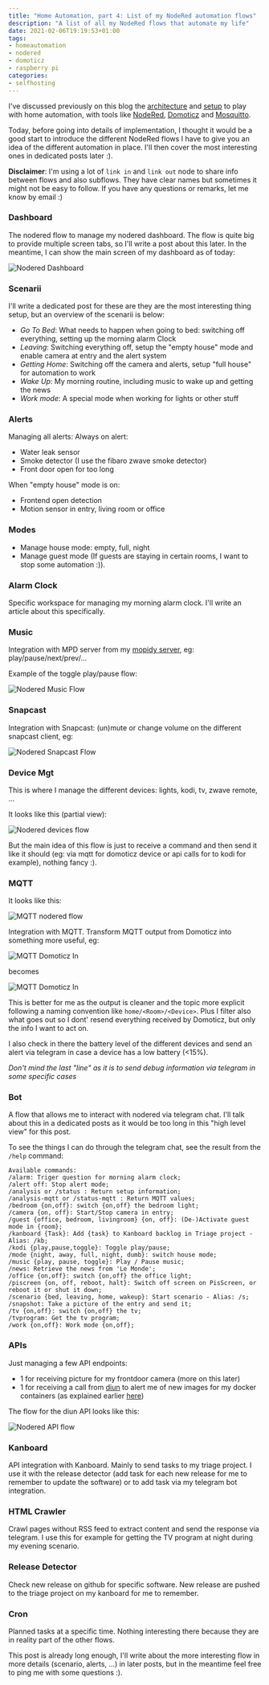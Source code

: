 ```yaml
---
title: "Home Automation, part 4: List of my NodeRed automation flows"
description: "A list of all my NodeRed flows that automate my life"
date: 2021-02-06T19:19:53+01:00
tags:
- homeautomation
- nodered
- domoticz
- raspberry pi
categories:
- selfhosting
---
```


I've discussed previously on this blog the [architecture](/2020/04/12/home-automation-part-1-context-and-architecture/) and [setup](/2020/04/14/home-automation-part-2-nodered-mosquitto-and-domoticz-on-my-docker-swarm-cluster/) to play with home automation, with tools like [NodeRed](https://nodered.org/), [Domoticz](https://www.domoticz.com/) and [Mosquitto](https://mosquitto.org/).

Today, before going into details of implementation, I thought it would be a good start to introduce the different NodeRed flows I have to give you an idea of the different automation in place. I'll then cover the most interesting ones in dedicated posts later :).

**Disclaimer**: I'm using a lot of `link in` and `link out` node to share info between flows and also subflows. They have clear names but sometimes it might not be easy to follow. If you have any questions or remarks, let me know by email :)

### Dashboard

The nodered flow to manage my nodered dashboard. The flow is quite big to provide multiple screen tabs, so I'll write a post about this later. In the meantime, I can show the main screen of my dashboard as of today:

![Nodered Dashboard](/images/posts/2021/02/nodered-dashboard.png)

### Scenarii

I'll write a dedicated post for these are they are the most interesting thing setup, but an overview of the scenarii is below:

- *Go To Bed*: What needs to happen when going to bed: switching off everything, setting up the morning alarm Clock
- *Leaving*: Switching everything off, setup the "empty house" mode and enable camera at entry and the alert system
- *Getting Home*: Switching off the camera and alerts, setup "full house" for automation to work
- *Wake Up*: My morning routine, including music to wake up and getting the news
- *Work mode*: A special mode when working for lights or other stuff


### Alerts

Managing all alerts:
Always on alert:
- Water leak sensor
- Smoke detector (I use the fibaro zwave smoke detector)
- Front door open for too long

When "empty house" mode is on:
- Frontend open detection
- Motion sensor in entry, living room or office


### Modes

- Manage house mode: empty, full, night
- Manage guest mode (If guests are staying in certain rooms, I want to stop some automation :)).

### Alarm Clock

Specific workspace for managing my morning alarm clock. I'll write an article about this specifically.

### Music

Integration with MPD server from my [mopidy server](), eg: play/pause/next/prev/…

Example of the toggle play/pause flow:

![Nodered Music Flow](/images/posts/2021/02/nodered-music-example.png)

### Snapcast

Integration with Snapcast: (un)mute or change volume on the different snapcast client, eg:

![Nodered Snapcast Flow](/images/posts/2021/02/nodered-snapcast-example.png)

### Device Mgt

This is where I manage the different devices: lights, kodi, tv, zwave remote, …

It looks like this (partial view):

![Nodered devices flow](/images/posts/2021/02/nodered-devices-example.png)

But the main idea of this flow is just to receive a command and then send it like it should (eg: via mqtt for domoticz device or api calls for to kodi for example), nothing fancy :).

### MQTT

It looks like this:

![MQTT nodered flow](/images/posts/2021/02/nodered-mqtt-flow.png)


Integration with MQTT. Transform MQTT output from Domoticz into something more useful, eg:

![MQTT Domoticz In](/images/posts/2021/02/nodered-mqtt-domoticz-in.png)

becomes

![MQTT Domoticz In](/images/posts/2021/02/nodered-mqtt-domoticz-out.png)

This is better for me as the output is cleaner and the topic more explicit following a naming convention like `home/<Room>/<Device>`. Plus I filter also what goes out so I dont' resend everything received by Domoticz, but only the info I want to act on.

I also check in there the battery level of the different devices and send an alert via telegram in case a device has a low battery (<15%).

*Don't mind the last "line" as it is to send debug information via telegram in some specific cases*

### Bot

A flow that allows me to interact with nodered via telegram chat. I'll talk about this in a dedicated posts as it would be too long in this "high level view" for this post.

To see the things I can do through the telegram chat, see the result from the `/help` command:

```
Available commands:
/alarm: Triger question for morning alarm clock;
/alert off: Stop alert mode;
/analysis or /status : Return setup information;
/analysis-mqtt or /status-mqtt : Return MQTT values;
/bedroom {on,off}: switch {on,off} the bedroom light;
/camera {on, off}: Start/Stop camera in entry;
/guest {office, bedroom, livingroom} {on, off}: (De-)Activate guest mode in {room};
/kanboard {Task}: Add {task} to Kanboard backlog in Triage project - Alias: /kb;
/kodi {play,pause,toggle}: Toggle play/pause;
/mode {night, away, full, night, dumb}: switch house mode;
/music {play, pause, toggle}: Play / Pause music;
/news: Retrieve the news from 'Le Monde';
/office {on,off}: switch {on,off} the office light;
/piscreen {on, off, reboot, halt}: Switch off screen on PisScreen, or reboot it or shut it down;
/scenario {bed, leaving, home, wakeup}: Start scenario - Alias: /s;
/snapshot: Take a picture of the entry and send it;
/tv {on,off}: switch {on,off} the tv;
/tvprogram: Get the tv program;
/work {on,off}: Work mode {on,off};
```

### APIs

Just managing a few API endpoints:
- 1 for receiving picture for my frontdoor camera (more on this later)
- 1 for receiving a call from [diun]() to alert me of new images for my docker containers (as explained earlier [here](/2020/05/05/receive-alerts-when-new-images-are-available-for-your-docker-swarm-cluster-with-diun/))

The flow for the diun API looks like this:

![Nodered API flow](/images/posts/2021/02/nodered-api-example.png)


### Kanboard

API integration with Kanboard. Mainly to send tasks to my triage project. I use it with the release detector (add task for each new release for me to remember to update the software) or to add task via my telegram bot integration.

### HTML Crawler

Crawl pages without RSS feed to extract content and send the response via telegram. I use this for example for getting the TV program at night during my evening scenario.

### Release Detector

Check new release on github for specific software. New release are pushed to the triage project on my kanboard for me to remember.

### Cron

Planned tasks at a specific time. Nothing interesting there because they are in reality part of the other flows.


This post is already long enough, I'll write about the more interesting flow in more details (scenario, alerts, …) in later posts, but in the meantime feel free to ping me with some questions :).
